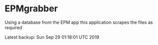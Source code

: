 # EPMgrabber
Using a database from the EPM app this application scrapes the files as required


Latest backup: Sun Sep 29 01:18:01 UTC 2019

